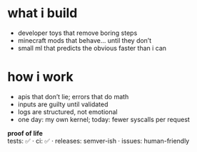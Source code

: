 # what i build
- developer toys that remove boring steps
- minecraft mods that behave… until they don’t
- small ml that predicts the obvious faster than i can

# how i work
- apis that don’t lie; errors that do math
- inputs are guilty until validated
- logs are structured, not emotional
- one day: my own kernel; today: fewer syscalls per request

**proof of life**  
tests: ✅ · ci: ✅ · releases: semver-ish · issues: human-friendly
